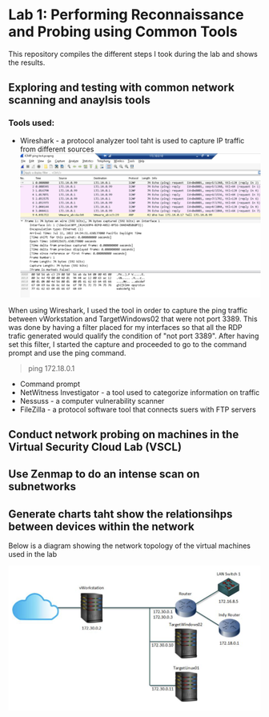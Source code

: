 # Lab 1: Performing Reconnaissance and Probing using Common Tools
This repository compiles the different steps I took during the lab and shows the results.

## Exploring and testing with common network scanning and anaylsis tools
### Tools used:
* Wireshark - a protocol analyzer tool taht is used to capture IP traffic from different sources
![image](https://github.com/Ttokkime/Lab-1/blob/e54321585f72cc90683a5f2ad187b58444c0747f/Ping%20Test.png)


When using Wireshark, I used the tool in order to capture the ping traffic between vWorkstation and TargetWindows02 that were not port 3389. This was done by having a filter placed for my interfaces so that all the RDP trafic generated would qualify the condition of "not port 3389". After having set this filter, I started the capture and proceeded to go to the command prompt and use the ping command.
> ping 172.18.0.1




* Command prompt
* NetWitness Investigator - a tool used to categorize information on traffic
* Nessuss - a computer vulnerability scanner
* FileZilla - a protocol software tool that connects suers with FTP servers



## Conduct network probing on machines in the Virtual Security Cloud Lab (VSCL)
## Use Zenmap to do an intense scan on subnetworks
## Generate charts taht show the relationsihps between devices within the network


Below is a diagram showing the network topology of the virtual machines used in the lab

![image](https://github.com/Ttokkime/Lab-1/blob/main/Lab%201%20Topology.png)
